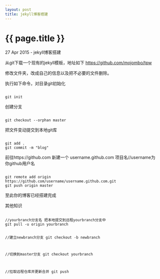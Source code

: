 ```yaml
---
layout: post
title: jekyll博客搭建
---
```


{{ page.title }}
================

<p class="meta">27 Apr 2015 - jekyll博客搭建</p>

从git下载一个现有的jekyll模板，地址如下
https://github.com/mojombo/tpw

修改文件夹，改成自己的信息以及把不必要的文件删除。

执行如下命令，对目录git初始化

<code>
git init
</code>

创建分支

<code>
git checkout --orphan master
</code>

把文件变动提交到本地git库

<code>
git add .
git commit -m "blog"
</code>

前往https://github.com 新建一个 username.github.com 项目名//username为你github用户名

<code>
git remote add origin https://github.com/username/username.github.com.git
git push origin master
</code>

至此你的博客已经搭建完成

其他知识

<code>
//yourbranch分支名 把本地提交到远程yourbranch分支中
git pull -u origin yourbranch

//建立newbranch分支 
git checkout -b newbranch

//切换到master分支
git checkout yourbranch

//拉取远程仓库并更新合并
git push
</code>

